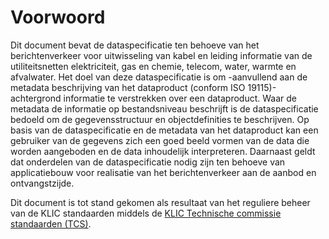 Voorwoord
=========

Dit document bevat de dataspecificatie ten behoeve van het berichtenverkeer voor
uitwisseling van kabel en leiding informatie van de utiliteitsnetten
elektriciteit, gas en chemie, telecom, water, warmte en afvalwater. Het doel van
deze dataspecificatie is om -aanvullend aan de metadata beschrijving van het
dataproduct (conform ISO 19115)- achtergrond informatie te verstrekken over een
dataproduct. Waar de metadata de informatie op bestandsniveau beschrijft is de
dataspecificatie bedoeld om de gegevensstructuur en objectdefinities te
beschrijven. Op basis van de dataspecificatie en de metadata van het dataproduct
kan een gebruiker van de gegevens zich een goed beeld vormen van de data die
worden aangeboden en de data inhoudelijk interpreteren. Daarnaast geldt dat
onderdelen van de dataspecificatie nodig zijn ten behoeve van applicatiebouw
voor realisatie van het berichtenverkeer aan de aanbod en ontvangstzijde.

Dit document is tot stand gekomen als resultaat van het reguliere beheer van de
KLIC standaarden middels de [KLIC Technische commissie standaarden (TCS)](https://www.kadaster.nl/-/klic-ledenlijst-klic-tcs).
